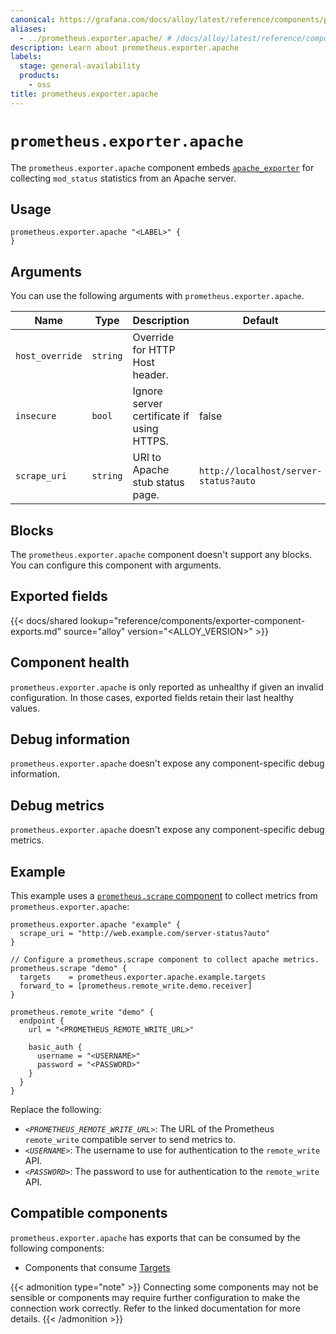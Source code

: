 ```yaml
---
canonical: https://grafana.com/docs/alloy/latest/reference/components/prometheus/prometheus.exporter.apache/
aliases:
  - ../prometheus.exporter.apache/ # /docs/alloy/latest/reference/components/prometheus.exporter.apache/
description: Learn about prometheus.exporter.apache
labels:
  stage: general-availability
  products:
    - oss
title: prometheus.exporter.apache
---
```


# `prometheus.exporter.apache`

The `prometheus.exporter.apache` component embeds [`apache_exporter`](https://github.com/Lusitaniae/apache_exporter) for collecting `mod_status` statistics from an Apache server.

## Usage

```alloy
prometheus.exporter.apache "<LABEL>" {
}
```

## Arguments

You can use the following arguments with `prometheus.exporter.apache`.

| Name            | Type     | Description                               | Default                               | Required |
| --------------- | -------- | ----------------------------------------- | ------------------------------------- | -------- |
| `host_override` | `string` | Override for HTTP Host header.            |                                       | no       |
| `insecure`      | `bool`   | Ignore server certificate if using HTTPS. | false                                 | no       |
| `scrape_uri`    | `string` | URI to Apache stub status page.           | `http://localhost/server-status?auto` | no       |

## Blocks

The `prometheus.exporter.apache` component doesn't support any blocks. You can configure this component with arguments.

## Exported fields

{{< docs/shared lookup="reference/components/exporter-component-exports.md" source="alloy" version="<ALLOY_VERSION>" >}}

## Component health

`prometheus.exporter.apache` is only reported as unhealthy if given an invalid configuration.
In those cases, exported fields retain their last healthy values.

## Debug information

`prometheus.exporter.apache` doesn't expose any component-specific debug information.

## Debug metrics

`prometheus.exporter.apache` doesn't expose any component-specific debug metrics.

## Example

This example uses a [`prometheus.scrape` component][scrape] to collect metrics from `prometheus.exporter.apache`:

```alloy
prometheus.exporter.apache "example" {
  scrape_uri = "http://web.example.com/server-status?auto"
}

// Configure a prometheus.scrape component to collect apache metrics.
prometheus.scrape "demo" {
  targets    = prometheus.exporter.apache.example.targets
  forward_to = [prometheus.remote_write.demo.receiver]
}

prometheus.remote_write "demo" {
  endpoint {
    url = "<PROMETHEUS_REMOTE_WRITE_URL>"

    basic_auth {
      username = "<USERNAME>"
      password = "<PASSWORD>"
    }
  }
}
```

Replace the following:

* _`<PROMETHEUS_REMOTE_WRITE_URL>`_: The URL of the Prometheus `remote_write` compatible server to send metrics to.
* _`<USERNAME>`_: The username to use for authentication to the `remote_write` API.
* _`<PASSWORD>`_: The password to use for authentication to the `remote_write` API.

[scrape]: ../prometheus.scrape/

<!-- START GENERATED COMPATIBLE COMPONENTS -->

## Compatible components

`prometheus.exporter.apache` has exports that can be consumed by the following components:

- Components that consume [Targets](../../../compatibility/#targets-consumers)

{{< admonition type="note" >}}
Connecting some components may not be sensible or components may require further configuration to make the connection work correctly.
Refer to the linked documentation for more details.
{{< /admonition >}}

<!-- END GENERATED COMPATIBLE COMPONENTS -->
